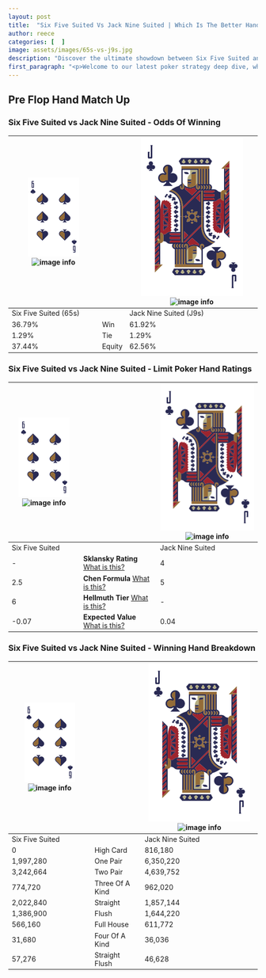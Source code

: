 ```yaml
---
layout: post
title:  "Six Five Suited Vs Jack Nine Suited | Which Is The Better Hand In Poker? A Complete Guide"
author: reece
categories: [  ]
image: assets/images/65s-vs-j9s.jpg
description: "Discover the ultimate showdown between Six Five Suited and Jack Nine Suited in poker! Uncover the odds, strategies, and scenarios where one hand triumphs over the other. Get ready to up your poker game with this thrilling analysis."
first_paragraph: "<p>Welcome to our latest poker strategy deep dive, where we're pitting two distinct hands against each other in a high-stakes showdown: Six Five Suited vs Jack Nine Suited.</p><p>In the dynamic world of poker, every decision counts, and knowing which hand holds the upper hand is key to your success at the table.</p><p>In this article, we'll dissect these two hands, explore the scenarios where one dominates the other, and equip you with the knowledge to make strategic choices that can tip the odds in your favor.</p><p>Get ready to unravel the intriguing dynamics of these poker hands and elevate your game to new heights.</p>"
---
```




[comment]: # (sp0)

## Pre Flop Hand Match Up

<div class="table hand-ratings" markdown="1"> 



### Six Five Suited vs Jack Nine Suited - Odds Of Winning


    
| ![image info](assets/images/hand1/6.png) ![image info](assets/images/hand1/5s.png) |  | ![image info](assets/images/hand2/J.png) ![image info](assets/images/hand2/9s.png) |
| -------- | -------- | -------- |
| Six Five Suited (65s) |  | Jack Nine Suited (J9s) |
| 36.79% | Win | 61.92% |
| 1.29% | Tie | 1.29% |
| 37.44% | Equity | 62.56% |




[comment]: # (sp1)



### Six Five Suited vs Jack Nine Suited - Limit Poker Hand Ratings


    
| ![image info](assets/images/hand1/6.png) ![image info](assets/images/hand1/5s.png) |  | ![image info](assets/images/hand2/J.png) ![image info](assets/images/hand2/9s.png) |
| -------- | -------- | -------- |
| Six Five Suited |  | Jack Nine Suited |
| - | **Sklansky Rating** [What is this?](/sklansky-rating-explained) | 4 |
| 2.5 | **Chen Formula** [What is this?](/chen-formula-explained) | 5 |
| 6 | **Hellmuth Tier** [What is this?](/Hellmuth-tier-explained) | - |
| -0.07 | **Expected Value** [What is this?](/expected-value-explained) | 0.04 |




[comment]: # (sp2)



### Six Five Suited vs Jack Nine Suited - Winning Hand Breakdown


    
| ![image info](assets/images/hand1/6.png) ![image info](assets/images/hand1/5s.png) |  | ![image info](assets/images/hand2/J.png) ![image info](assets/images/hand2/9s.png) |
| -------- | -------- | -------- |
| Six Five Suited |  | Jack Nine Suited |
| 0 | High Card | 816,180 |
| 1,997,280 | One Pair | 6,350,220 |
| 3,242,664 | Two Pair | 4,639,752 |
| 774,720 | Three Of A Kind | 962,020 |
| 2,022,840 | Straight | 1,857,144 |
| 1,386,900 | Flush | 1,644,220 |
| 566,160 | Full House | 611,772 |
| 31,680 | Four Of A Kind | 36,036 |
| 57,276 | Straight Flush | 46,628 |




[comment]: # (sp3)



</div>

[comment]: # (sp4)



[comment]: # (sp5)

